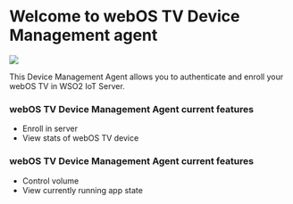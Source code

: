 # Welcome to webOS TV Device Management agent

<a href='https://opensource.org/licenses/Apache-2.0'><img src='https://img.shields.io/badge/License-Apache%202.0-blue.svg'></a>

This Device Management Agent allows you to authenticate and enroll your webOS TV in WSO2 IoT Server.

### webOS TV Device Management Agent current features

- Enroll in server
- View stats of webOS TV device

### webOS TV Device Management Agent current features

- Control volume
- View currently running app state 

